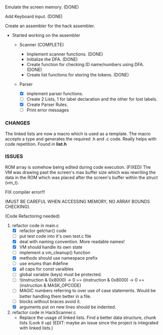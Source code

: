 Emulate the screen memory. (DONE)

Add Keyboard input. (DONE)

Create an assembler for the hack assembler.

- Started working on the assembler
	- Scanner (COMPLETE)
		- Implement scanner functions. (DONE)
		- Initialize the DFA. (DONE)
		- Create function for checking ID name/numbers using DFA. (DONE)
		- Create list functions for storing the tokens. (DONE)

	- Parser
		- [x] implement parser functions.
		- [ ] Create 2 Lists, 1 for label declaration and the other for lost labels.
		- [x] Create Parser Rules.
		- [ ] Print error messages
		
### CHANGES
The linked lists are now a macro which is used as a template.
The macro accepts a type and generates the required .h and .c code.
Really helps with code repetition. Found in **list.h**


### ISSUES
ROM array is somehow being edited during code execution. (FIXED)
The VM was drawing past the screen's max buffer size which was
rewriting the data in the ROM which was placed after the 
screen's buffer within the struct (vm_t).

FIX compiler error!!!

(MUST BE CAREFUL WHEN ACCESSING MEMORY, NO ARRAY BOUNDS CHECKING).


(Code Refactoring needed)
1. refactor code in main.c
	- [x] refactor getchar() code
	- [ ] put test code into it's own test.c file
	- [x] deal with naming convention. More readable names!
	- [x] VM should handle its own state
	- [ ] implement a vm_cleanup() function
	- [x] methods should use namespace prefix
	- [ ] use enums than #define
	- [x] all caps for const varaibles
	- [ ] global variable (keys) must be protected.
	- [ ] !(instruction & 0x8000) -> 0 == (instruction & 0x8000) -> 0 == (instruction & MASK_OPCODE)
	- [ ] MAGIC numbers referring to over use of case statements. Would be better handling them better in a file.
	- [ ] blocks without braces avoid it.
	- [x] arguments put on new lines should be indented.
	
2. refactor code in HackScanner.c
	- Replace the usage of linked lists. Find a better data structure, chunk lists (Look it up) (EDIT: maybe an issue since the project is integrated with linked lists.)